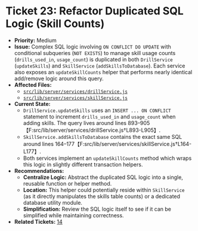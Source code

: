 # Ticket 23: Refactor Duplicated SQL Logic (Skill Counts)

- **Priority:** Medium
- **Issue:** Complex SQL logic involving `ON CONFLICT DO UPDATE` with conditional subqueries (`NOT EXISTS`) to manage skill usage counts (`drills_used_in`, `usage_count`) is duplicated in both `DrillService` (`updateSkills`) and `SkillService` (`addSkillsToDatabase`). Each service also exposes an `updateSkillCounts` helper that performs nearly identical add/remove logic around this query.
- **Affected Files:**
  - [`src/lib/server/services/drillService.js`](src/lib/server/services/drillService.js)
  - [`src/lib/server/services/skillService.js`](src/lib/server/services/skillService.js)
- **Current State:**
  - `DrillService.updateSkills` uses an `INSERT ... ON CONFLICT` statement to increment `drills_used_in` and `usage_count` when adding skills. The query lives around lines 893–905【F:src/lib/server/services/drillService.js†L893-L905】.
  - `SkillService.addSkillsToDatabase` contains the exact same SQL around lines 164–177【F:src/lib/server/services/skillService.js†L164-L177】.
  - Both services implement an `updateSkillCounts` method which wraps this logic in slightly different transaction helpers.
- **Recommendations:**
  - **Centralize Logic:** Abstract the duplicated SQL logic into a single, reusable function or helper method.
  - **Location:** This helper could potentially reside within `SkillService` (as it directly manipulates the skills table counts) or a dedicated database utility module.
  - **Simplification:** Review the SQL logic itself to see if it can be simplified while maintaining correctness.
- **Related Tickets:** [14](./14-refactor-validation.md)

